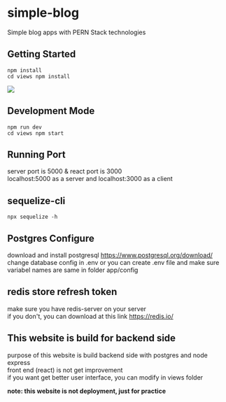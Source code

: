 # simple-blog

Simple blog apps with PERN Stack technologies

## Getting Started

`npm install` <br>
`cd views npm install `

<img src= "https://raw.githubusercontent.com/saddam-satria/simple-blog/master/homepage.JPG"/>

## Development Mode

`npm run dev`<br>
`cd views npm start`

## Running Port

server port is 5000 & react port is 3000<br>
localhost:5000 as a server and localhost:3000 as a client

## sequelize-cli

`npx sequelize -h`

## Postgres Configure

download and install postgresql https://www.postgresql.org/download/ <br>
change database config in .env or you can create .env file and make sure <br>
variabel names are same in folder app/config<br>

## redis store refresh token

make sure you have redis-server on your server <br>
if you don't, you can download at this link https://redis.io/

## This website is build for backend side 
purpose of this website is build backend side with postgres and node express<br>
front end (react) is not get improvement <br>
if you want get better user interface, you can modify in views folder 





<strong>note: this website is not deployment, just for practice
